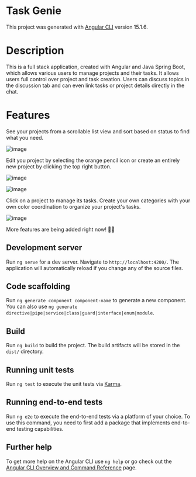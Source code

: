 # Task Genie

This project was generated with [Angular CLI](https://github.com/angular/angular-cli) version 15.1.6.

# Description
This is a full stack application, created with Angular and Java Spring Boot, which allows various users to manage projects and their tasks. 
It allows users full control over project and task creation. Users can discuss topics in the discussion tab and can even link tasks or 
project details directly in the chat.

# Features

See your projects from a scrollable list view and sort based on status to find what you need.

![image](https://user-images.githubusercontent.com/70707042/221911874-7fd90056-4e9b-4de4-a06c-66651b876196.png)

Edit you project by selecting the orange pencil icon or create an entirely new project by clicking the top right button.

![image](https://user-images.githubusercontent.com/70707042/221913348-dd6cc55e-315d-4257-84fa-997bfe857ba2.png)

![image](https://user-images.githubusercontent.com/70707042/221913176-18982e40-710b-4cb2-a0d6-d7bad7c8cdd1.png)

Click on a project to manage its tasks. Create your own categories with your own color coordination to organize your project's tasks.

![image](https://user-images.githubusercontent.com/70707042/221912114-250ec0a5-bed7-4b24-9de2-15695001d0ab.png)

More features are being added right now! 👨‍🔧

## Development server

Run `ng serve` for a dev server. Navigate to `http://localhost:4200/`. The application will automatically reload if you change any of the source files.

## Code scaffolding

Run `ng generate component component-name` to generate a new component. You can also use `ng generate directive|pipe|service|class|guard|interface|enum|module`.

## Build

Run `ng build` to build the project. The build artifacts will be stored in the `dist/` directory.

## Running unit tests

Run `ng test` to execute the unit tests via [Karma](https://karma-runner.github.io).

## Running end-to-end tests

Run `ng e2e` to execute the end-to-end tests via a platform of your choice. To use this command, you need to first add a package that implements end-to-end testing capabilities.

## Further help

To get more help on the Angular CLI use `ng help` or go check out the [Angular CLI Overview and Command Reference](https://angular.io/cli) page.
